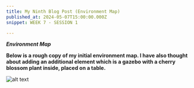 ```yaml
---
title: My Ninth Blog Post (Environment Map)
published_at: 2024-05-07T15:00:00.000Z
snippet: WEEK 7 - SESSION 1

---
```

_**Environment Map**_

**Below is a rough copy of my initial environment map. I have also thought about adding an additional element which is a gazebo with a cherry blossom plant inside, placed on a table.**

![alt text](/images/environmentmap.png)
<!-- **A simple map of your environment, produced either traditionally or digitally, that shows how the user will move through the space from beginning to end** -->





<!-- # This is h1

## This is h2

_underline_

**bold** -->
